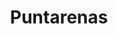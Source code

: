 ---
title: "Puntarenas"
hashtag: puntarenas
subdivision-of:
  - Costa Rica
tags:
  - City
  - Costa Rica
---